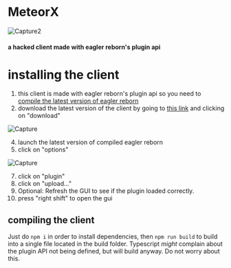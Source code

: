 # MeteorX
![Capture2](https://github.com/radmanplays/MeteorX-ts/assets/95340057/eaf32904-b340-4ccf-b846-3262da227f06)

#### a hacked client made with eagler reborn's plugin api

# installing the client
1. this client is made with eagler reborn's plugin api so you need to [compile the latest version of eagler reborn](https://eaglerreborn.github.io/guide/#actually-compiling-the-client)
2. download the latest version of the client by going to [this link](https://github.com/radmanplays/MeteorX-ts/blob/main/latest_build/meteorx.js) and clicking on "download"

![Capture](https://github.com/radmanplays/MeteorX-ts/assets/95340057/ae6544bd-44f0-46e3-970f-5853e4f071d6)


4. launch the latest version of compiled eagler reborn
5. click on "options"
   
![Capture](https://github.com/radmanplays/MeteorX-ts/assets/95340057/61756d5b-588a-4a69-944a-fbb99c4005f7)

7. click on "plugin"
8. click on "upload..."
9. Optional: Refresh the GUI to see if the plugin loaded correctly.
10. press "right shift" to open the gui
## compiling the client
Just do `npm i` in order to install dependencies, then `npm run build` to build into a single file located in the build folder. 
Typescript *might* complain about the plugin API not being defined, but will build anyway. Do not worry about this.
